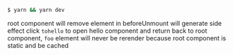 ```bash
$ yarn && yarn dev
```
root component will remove element in beforeUnmount will generate side effect
click `tohello` to open hello component and return back to root component, `foo` element will never be rerender because root component is static and be cached